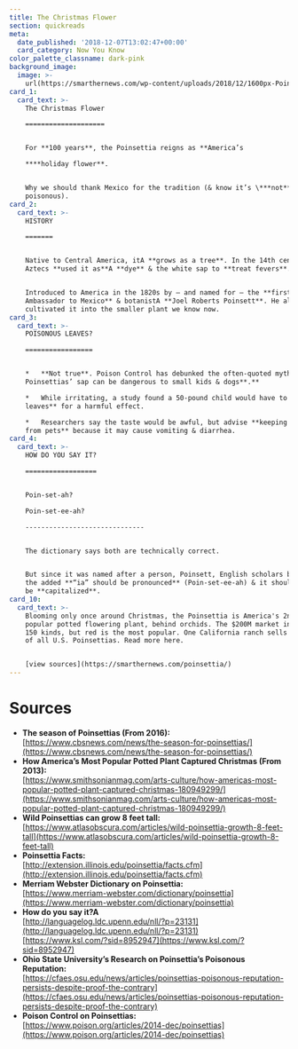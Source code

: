 ```yaml
---
title: The Christmas Flower
section: quickreads
meta:
  date_published: '2018-12-07T13:02:47+00:00'
  card_category: Now You Know
color_palette_classname: dark-pink
background_image:
  image: >-
    url(https://smarthernews.com/wp-content/uploads/2018/12/1600px-Poinsettia_thumbnail-min.jpg)
card_1:
  card_text: >-
    The Christmas Flower

    ====================


    For **100 years**, the Poinsettia reigns as **America’s  

    ****holiday flower**.


    Why we should thank Mexico for the tradition (& know it’s \***not**\*
    poisonous).
card_2:
  card_text: >-
    HISTORY

    =======


    Native to Central America, itA **grows as a tree**. In the 14th century,
    Aztecs **used it as**A **dye** & the white sap to **treat fevers**.


    Introduced to America in the 1820s by – and named for – the **first U.S.
    Ambassador to Mexico** & botanistA **Joel Roberts Poinsett**. He also
    cultivated it into the smaller plant we know now.
card_3:
  card_text: >-
    POISONOUS LEAVES?

    =================


    *   **Not true**. Poison Control has debunked the often-quoted myth that
    Poinsettias’ sap can be dangerous to small kids & dogs**.**

    *   While irritating, a study found a 50-pound child would have to **eat 500
    leaves** for a harmful effect.

    *   Researchers say the taste would be awful, but advise **keeping it away
    from pets** because it may cause vomiting & diarrhea.
card_4:
  card_text: >-
    HOW DO YOU SAY IT?

    ==================


    Poin-set-ah?  

    Poin-set-ee-ah?

    ------------------------------


    The dictionary says both are technically correct.


    But since it was named after a person, Poinsett, English scholars believe
    the added **“ia” should be pronounced** (Poin-set-ee-ah) & it should always
    be **capitalized**.
card_10:
  card_text: >-
    Blooming only once around Christmas, the Poinsettia is America's 2nd most
    popular potted flowering plant, behind orchids. The $200M market includes
    150 kinds, but red is the most popular. One California ranch sells over 70%
    of all U.S. Poinsettias. Read more here.


    [view sources](https://smarthernews.com/poinsettia/)
---
```

Sources
=======

*   **The season of Poinsettias (From 2016):**  
    [https://www.cbsnews.com/news/the-season-for-poinsettias/](https://www.cbsnews.com/news/the-season-for-poinsettias/)
*   **How America’s Most Popular Potted Plant Captured Christmas (From 2013):**  
    [https://www.smithsonianmag.com/arts-culture/how-americas-most-popular-potted-plant-captured-christmas-180949299/](https://www.smithsonianmag.com/arts-culture/how-americas-most-popular-potted-plant-captured-christmas-180949299/)
*   **Wild Poinsettias can grow 8 feet tall:**  
    [https://www.atlasobscura.com/articles/wild-poinsettia-growth-8-feet-tall](https://www.atlasobscura.com/articles/wild-poinsettia-growth-8-feet-tall)
*   **Poinsettia Facts:**  
    [http://extension.illinois.edu/poinsettia/facts.cfm](http://extension.illinois.edu/poinsettia/facts.cfm)
*   **Merriam Webster Dictionary on Poinsettia:**  
    [https://www.merriam-webster.com/dictionary/poinsettia](https://www.merriam-webster.com/dictionary/poinsettia)
*   **How do you say it?A**  
    [http://languagelog.ldc.upenn.edu/nll/?p=23131](http://languagelog.ldc.upenn.edu/nll/?p=23131)  
    [https://www.ksl.com/?sid=8952947](https://www.ksl.com/?sid=8952947)
*   **Ohio State University’s Research on Poinsettia’s Poisonous Reputation:**  
    [https://cfaes.osu.edu/news/articles/poinsettias-poisonous-reputation-persists-despite-proof-the-contrary](https://cfaes.osu.edu/news/articles/poinsettias-poisonous-reputation-persists-despite-proof-the-contrary)
*   **Poison Control on Poinsettias:**  
    [https://www.poison.org/articles/2014-dec/poinsettias](https://www.poison.org/articles/2014-dec/poinsettias)